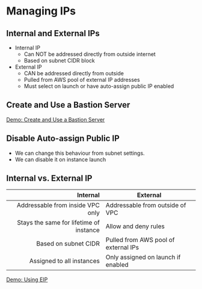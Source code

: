 # Managing IPs

## Internal and External IPs

- Internal IP
    - Can NOT be addressed directly from outside internet
    - Based on subnet CIDR block
- External IP
    - CAN be addressed directly from outside 
    - Pulled from AWS pool of external IP addresses
    - Must select on launch or have auto-assign public IP enabled

## Create and Use a Bastion Server

[Demo: Create and Use a Bastion Server](./demos/01-bastion-server.md)

## Disable Auto-assign Public IP

- We can change this behaviour from subnet settings.
- We can disable it on instance launch

## Internal vs. External IP

|                                                  Internal | External                                                                   |
|----------------------------------------------------------:|----------------------------------------------------------------------------|
|                          Addressable from inside VPC only | Addressable from outside of VPC                                            |
|                   Stays the same for lifetime of instance | Allow and deny rules                                                       |
|                                      Based on subnet CIDR | Pulled from AWS pool of external IPs                                       |
|                                 Assigned to all instances | Only assigned on launch if enabled                                         |

[Demo: Using EIP](./demos/02-eip.md)